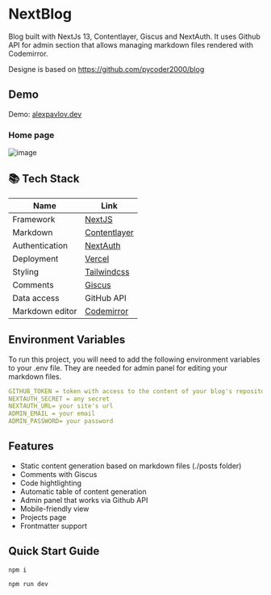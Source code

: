 
# NextBlog

Blog built with NextJs 13, Contentlayer, Giscus and NextAuth. It uses Github API for admin section that allows managing markdown files rendered with Codemirror.

Designe is based on https://github.com/pycoder2000/blog

## Demo

Demo: [alexpavlov.dev](https://alexpavlov.dev)

### Home page

![image](https://github.com/pavlovtech/NextBlog/assets/6662454/6207daa6-4c75-4180-8365-71b75360afe4)

## 📚 Tech Stack

| Name            | Link                                                      |
| --------------- | --------------------------------------------------------- |
| Framework       | [NextJS](https://nextjs.org/docs)                         |
| Markdown        | [Contentlayer](https://www.contentlayer.dev/)             |
| Authentication  | [NextAuth](https://next-auth.js.org/)                     |
| Deployment      | [Vercel](https://vercel.com)                              |
| Styling         | [Tailwindcss](https://tailwindcss.com/)                   |
| Comments        | [Giscus](https://github.com/giscus/giscus)                |
| Data access     | GitHub API                                                |
| Markdown editor | [Codemirror](https://codemirror.net/)                  |

## Environment Variables

To run this project, you will need to add the following environment variables to your .env file. They are needed for admin panel for editing your markdown files.

```yaml
GITHUB_TOKEN = token with access to the content of your blog's repository
NEXTAUTH_SECRET = any secret 
NEXTAUTH_URL= your site's url
ADMIN_EMAIL = your email
ADMIN_PASSWORD= your password
```
## Features

- Static content generation based on markdown files (./posts folder)
- Comments with Giscus
- Code hightlighting
- Automatic table of content generation
- Admin panel that works via Github API
- Mobile-friendly view
- Projects page
- Frontmatter support


## Quick Start Guide

`npm i`

`npm run dev`
